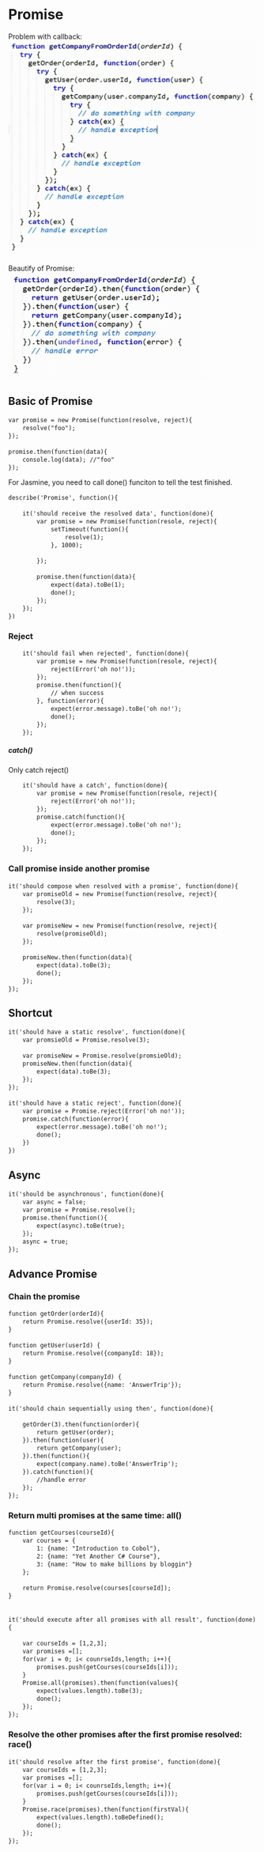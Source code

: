 # Promise

Problem with callback:
![](./images/1.png)

Beautify of Promise:
![](./images/2.png)


## Basic of Promise

```
var promise = new Promise(function(resolve, reject){
	resolve("foo");
});

promise.then(function(data){
	console.log(data); //"foo"
});
```

For Jasmine, you need to call done() funciton to tell the test finished.
```
describe('Promise', function(){

	it('should receive the resolved data', function(done){
		var promise = new Promise(function(resole, reject){
			setTimeout(function(){
				resolve(1);
			}, 1000);			
			
		});
		
		promise.then(function(data){
			expect(data).toBe(1);
			done();
		});
	});
})
```

### Reject

```
	it('should fail when rejected', function(done){
		var promise = new Promise(function(resole, reject){
			reject(Error('oh no!'));
		});
		promise.then(function(){
			// when success
		}, function(error){
			expect(error.message).toBe('oh no!');
			done();
		});
	});
```

##### catch()

Only catch reject()

```
	it('should have a catch', function(done){
		var promise = new Promise(function(resole, reject){
			reject(Error('oh no!'));
		});
		promise.catch(function(){
			expect(error.message).toBe('oh no!');
			done();
		});
	});
```

### Call promise inside another promise

```
it('should compose when resolved with a promise', function(done){
	var promiseOld = new Promise(function(resolve, reject){
		resolve(3);
	});
	
	var promiseNew = new Promise(function(resolve, reject){
		resolve(promiseOld);
	});
	
	promiseNew.then(function(data){
		expect(data).toBe(3);
		done();
	});
});
```

## Shortcut

```
it('should have a static resolve', function(done){
	var promsieOld = Promise.resolve(3);
	
	var promiseNew = Promise.resolve(promsieOld);
	promiseNew.then(function(data){
		expect(data).toBe(3);
	});
});

it('should have a static reject', function(done){
	var promise = Promise.reject(Error('oh no!'));
	promise.catch(function(error){
		expect(error.message).toBe('oh no!');
		done();
	})
})
```

## Async

```
it('should be asynchronous', function(done){
	var async = false;
	var promise = Promise.resolve();
	promise.then(function(){
		expect(async).toBe(true);
	});
	async = true;
});
```

## Advance Promise

### Chain the promise
```
function getOrder(orderId){
	return Promise.resolve({userId: 35});
}

function getUser(userId) {
	return Promise.resolve({companyId: 18});
}

function getCompany(companyId) {
	return Promise.resolve({name: 'AnswerTrip'});
}

it('should chain sequentially using then', function(done){

	getOrder(3).then(function(order){
		return getUser(order);
	}).then(function(user){
		return getCompany(user);
	}).then(function(){
		expect(company.name).toBe('AnswerTrip');
	}).catch(function(){
		//handle error
	});
});
```


### Return multi promises at the same time: all()

```
function getCourses(courseId){
	var courses = {
		1: {name: "Introduction to Cobol"},
		2: {name: "Yet Another C# Course"},
		3: {name: "How to make billions by bloggin"}
	};
	
	return Promise.resolve(courses[courseId]);
}


it('should execute after all promises with all result', function(done){

	var courseIds = [1,2,3];
	var promises =[];
	for(var i = 0; i< counrseIds,length; i++){
		promises.push(getCourses(courseIds[i]));
	}
	Promise.all(promises).then(function(values){
		expect(values.length).toBe(3);
		done();
	});
});
```


### Resolve the other promises after the first promise resolved: race()

```
it('should resolve after the first promise', function(done){
	var courseIds = [1,2,3];
	var promises =[];
	for(var i = 0; i< counrseIds,length; i++){
		promises.push(getCourses(courseIds[i]));
	}
	Promise.race(promises).then(function(firstVal){
		expect(values.length).toBeDefined();
		done();
	});
});
```


